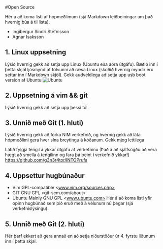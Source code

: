 #Open Source

Hér á að koma listi af hópmeðlimum (sjá Markdown leiðbeiningar um það hvernig búa á til lista).
* Ingibergur Sindri Stefnisson
* Agnar Isaksson

## 1. Linux uppsetning

Lýsið hvernig gekk að setja upp Linux (Ubuntu eða aðra útgáfu). Bætið inn í þetta skjal ljósmynd af tölvunni að ræsa Linux (skoðið hvernig myndir eru settar inn í Markdown skjöl).
Gekk audveldlega ad setja upp usb boot version af Ubuntu 
![Ubuntu](i.imgur.com&BxB6I4H.png)
## 2. Uppsetning á vim && git

Lýsið hvernig gekk að setja upp þessi tól.

## 3. Unnið með Git (1. hluti)

Lýsið hvernig gekk að forka NIM verkefnið, og hvernig gekk að láta hópmeðlimi gera hver sína breytingu á kóðanum.
Gekk mjog lettilega

Látið fylgja tengil á ykkar útgáfu af verkefninu (Það á að sjálfsögðu að vera hægt að smella á tengilinn og fara þá beint í verkefnið ykkar!)
<https://github.com/g3n3r4tor/INTOPrufa>
## 4. Uppsettur hugbúnaður
* Vim GPL-compatible <www.vim.org/sources.php>
* GIT GNU GPL <git-scm.com/about>
* Ubuntu Mainly GNU GPL <www.ubuntu.com>
Hér á að koma listi yfir opinn hugbúnað sem þið eruð með á vélunum nú þegar (sjá verkefnislýsingu).

## 5. Unnið með Git (2. hluti)

Hér þarf ekkert að gera annað en að setja niðurstöður úr 4. fyrstu liðunum inn í þetta skjal.
